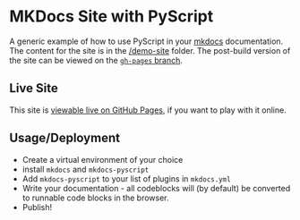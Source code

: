 # MKDocs Site with PyScript
A generic example of how to use PyScript in your [mkdocs](https://www.mkdocs.org/) documentation. The content for the site is in the [/demo-site]() folder. The post-build version of the site can be viewed on the [`gh-pages` branch]().

## Live Site
This site is [viewable live on GitHub Pages](https://jeffersglass.github.io/mkdocs-pyscript-demo/), if you want to play with it online.

## Usage/Deployment
  * Create a virtual environment of your choice
  * install `mkdocs` and `mkdocs-pyscript`
  * Add `mkdocs-pyscript` to your list of plugins in `mkdocs.yml`
  * Write your documentation - all codeblocks will (by default) be converted to runnable code blocks in the browser.
  * Publish!